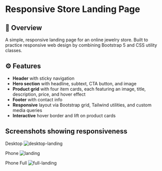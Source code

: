 # Responsive Store Landing Page

## 📄 Overview

A simple, responsive landing page for an online jewelry store. Built to practice responsive web design by combining Bootstrap 5 and CSS utility classes.

## ⚙️ Features

- **Header** with sticky navigation
- **Hero section** with headline, subtext, CTA button, and image
- **Product grid** with four item cards, each featuring an image, title, description, price, and hover effect
- **Footer** with contact info
- **Responsive** layout via Bootstrap grid, Tailwind utilities, and custom media queries
- **Interactive** hover border and lift on product cards

## Screenshots showing responsiveness

Desktop
![desktop-landing](https://github.com/user-attachments/assets/4cae54d4-5384-47e9-9db9-3a77831515b0)

Phone
![landing](https://github.com/user-attachments/assets/4b66e21d-6979-412c-b2f5-aab72227c414)

Phone Full
![full-landing](https://github.com/user-attachments/assets/d2efc1c3-d0a4-4647-9320-f5416046fbfd)
